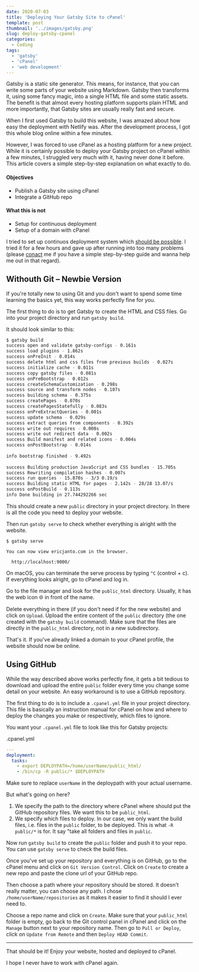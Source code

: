 ```yaml
---
date: 2020-07-03
title: 'Deploying Your Gatsby Site to cPanel'
template: post
thumbnail: '../images/gatsby.png'
slug: deploy-gatsby-cpanel
categories:
  - Coding
tags:
  - 'gatsby'
  - 'cPanel'
  - 'web development'
---
```


Gatsby is a static site generator. This means, for instance, that you can write some parts of your website using Markdown. Gatsby then transforms it, using some fancy magic, into a single HTML file and some static assets. The benefit is that almost every hosting platform supports plain HTML and more importantly, that Gatsby sites are usually really fast and secure.

When I first used Gatsby to build this website, I was amazed about how easy the deployment with Netlify was. After the development process, I got this whole blog online within a few minutes.

However, I was forced to use cPanel as a hosting platform for a new project. While it is certainly possible to deploy your Gatsby project on cPanel within a few minutes, I struggled very much with it, having never done it before. This article covers a simple step-by-step explanation on what exactly to do.

#### Objectives
  - Publish a Gatsby site using cPanel
  - Integrate a GitHub repo

#### What this is not

  - Setup for continuous deployment
  - Setup of a domain with cPanel

I tried to set up continuos deployment system which [should be possible](https://blog.cpanel.com/git-version-control-soon-with-automatic-deployment/). I tried it for a few hours and gave up after running into too many problems (please [conact](/contact/) me if you have a simple step-by-step guide and wanna help me out in that regard).

## Withouth Git – Newbie Version

If you're totally new to using Git and you don't want to spend some time learning the basics yet, this way works perfectly fine for you.

The first thing to do is to get Gatsby to create the HTML and CSS files.
Go into your project directory and run `gatsby build`.

It should look similar to this:

```bash
$ gatsby build
success open and validate gatsby-configs - 0.161s
success load plugins - 1.862s
success onPreInit - 0.014s
success delete html and css files from previous builds - 0.027s
success initialize cache - 0.011s
success copy gatsby files - 0.081s
success onPreBootstrap - 0.012s
success createSchemaCustomization - 0.298s
success source and transform nodes - 0.107s
success building schema - 0.375s
success createPages - 0.070s
success createPagesStatefully - 0.083s
success onPreExtractQueries - 0.001s
success update schema - 0.029s
success extract queries from components - 0.392s
success write out requires - 0.008s
success write out redirect data - 0.002s
success Build manifest and related icons - 0.004s
success onPostBootstrap - 0.014s
⠀
info bootstrap finished - 9.492s
⠀
success Building production JavaScript and CSS bundles - 15.705s
success Rewriting compilation hashes - 0.007s
success run queries - 15.870s - 3/3 0.19/s
success Building static HTML for pages - 2.142s - 28/28 13.07/s
success onPostBuild - 0.113s
info Done building in 27.744292266 sec
```

This should create a new `public` directory in your project directory. In there is all the code you need to deploy your website.

Then run `gatsby serve` to check whether everything is alright with the website.

```terminal
$ gatsby serve
⠀
You can now view ericjanto.com in the browser.
⠀
  http://localhost:9000/
```

On macOS, you can terminate the serve process by typing `^C` (control + c).
If everything looks alright, go to cPanel and log in.

Go to the file manager and look for the `public_html` directory. Usually, it has the web icon 🌐 in front of the name.

Delete everything in there (if you don't need if for the new website) and click on `Upload`. Upload the entire content of the `public` directory (the one created with the `gatsby build` command). Make sure that the files are directly in the `public_html` directory, not in a new subdirectory.

That's it. If you've already linked a domain to your cPanel profile, the website should now be online.


## Using GitHub

While the way described above works perfectly fine, it gets a bit tedious to download and upload the entire `public` folder every time you change some detail on your website. An easy workaround is to use a GitHub repository.

The first thing to do is to include a `.cpanel.yml` file in your project directory. This file is basically an instruction manual for cPanel on how and where to deploy the changes you make or respectively, which files to ignore.

You want your `.cpanel.yml` file to look like this for Gatsby projects:

<div class="filename">.cpanel.yml</div>

```yml
---
deployment:
  tasks:
    - export DEPLOYPATH=/home/userName/public_html/
    - /bin/cp -R public/* $DEPLOYPATH
```

Make sure to replace `userName` in the deploypath with your actual username.

But what's going on here?

1. We specify the path to the directory where cPanel where should put the GitHub repository files. We want this to be `public_html`.
2. We specify which files to deploy. In our case, we only want the build files, i.e. files in the `public` folder, to be deployed. This is what `-R public/*` is for. It say "take all folders and files in `public`.

Now run `gatsby build` to create the `public` folder and push it to your repo. You can use `gatsby serve` to check the build files.

Once you've set up your repository and everything is on GitHub, go to the cPanel menu and click on `Git Version Control`. Click on `Create` to create a new repo and paste the clone url of your GitHub repo.

Then choose a path where your repository should be stored. It doesn't really matter, you can choose any path.
I chose `/home/userName/repositories` as it makes it easier to find it should I ever need to.

Choose a repo name and click on `Create`. Make sure that your `public_html` folder is empty, go back to the Git control panel in cPanel and click on the `Manage` button next to your repository name. Then go to `Pull or Deploy`, click on `Update from Remote` and then `Deploy HEAD Commit`. 

---

That should be it! Enjoy your website, hosted and deployed to cPanel.

I hope I never have to work with cPanel again.
